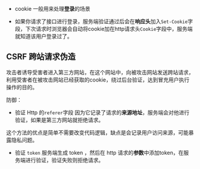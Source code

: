 - cookie 一般用来处理**登录**的场景

- 如果你请求了接口进行登录，服务端验证通过后会在**响应头**加入`Set-Cookie`字段，下次请求时浏览器会自动将cookie加在http请求头`Cookie`字段中，服务端就知道该用户登录过了。

## CSRF 跨站请求伪造
攻击者诱导受害者进入第三方网站，在这个网站中，向被攻击网站发送跨站请求，利用受害者在被攻击网站已经获取的cookie，绕过后台验证，达到冒充用户执行操作的目的。

防御：
- 验证 Http 的`referer`字段
因为它记录了请求的**来源地址**，服务端会对他进行验证，如果是第三方网站就拒绝请求。

这个方法的优点是简单不需要改变代码逻辑，缺点是会记录用户访问来源，可能暴露隐私问题。

- 验证 `token`
服务端生成 token ，然后在 http 请求的**参数**中添加token，在服务端进行验证，验证失败则拒绝请求。

